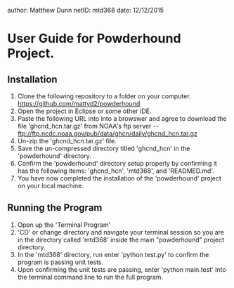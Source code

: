   author: Matthew Dunn
  netID: mtd368
  date: 12/12/2015

# User Guide for Powderhound Project.

  Installation
  ------------
  1. Clone the following repository to a folder on your computer. https://github.com/mattyd2/powderhound
  2. Open the project in Eclipse or some other IDE.
  3. Paste the following URL into into a browswer and agree to download the file 'ghcnd_hcn.tar.gz' from NOAA's ftp server -- ftp://ftp.ncdc.noaa.gov/pub/data/ghcn/daily/ghcnd_hcn.tar.gz
  4. Un-zip the 'ghcnd_hcn.tar.gz' file.
  5. Save the un-compressed directory titled 'ghcnd_hcn' in the 'powderhound' directory.
  6. Confirm the 'powderhound' directory setup properly by confirming it has the following items: 'ghcnd_hcn', 'mtd368', and 'READMED.md'.
  7. You have now completed the installation of the 'powderhound' project on your local machine.

  Running the Program
  -------------------
  1. Open up the 'Terminal Program'
  2. 'CD' or change directory and navigate your terminal session so you are in the directory called 'mtd368' inside the main "powderhound" project directory.
  3. In the 'mtd368' directory, run enter 'python test.py' to confirm the program is passing unit tests.
  4. Upon confirming the unit tests are passing, enter 'python main.test' into the terminal command line to run the full program.


